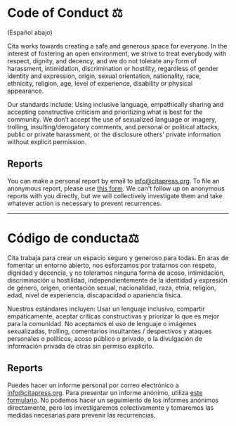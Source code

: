 # Code of Conduct ⚖️

(Español abajo)

Cita works towards creating a safe and generous space for everyone. In the interest of fostering an open environment, we strive to treat everybody with respect, dignity, and decency, and we do not tolerate any form of harassment, intimidation, discrimination or hostility, regardless of gender identity and expression, origin, sexual orientation, nationality, race, ethnicity, religion, age, level of experience, disability or physical appearance. 

Our standards include: Using inclusive language, empathically sharing and accepting constructive criticism and prioritizing what is best for the community. We don’t accept the use of sexualized language or imagery, trolling, insulting/derogatory comments, and personal or political attacks, public or private harassment, or the disclosure others' private information without explicit permission. 

## Reports
You can make a personal report by email to info@citapress.org. To file an anonymous report, please use [this form](https://docs.google.com/forms/d/e/1FAIpQLSf4T5eBovzxKA2CPelMJY23lWvKqP1jKbNq1t9CCZ3aCYB3mw/viewform). We can't follow up on anonymous reports with you directly, but we will collectively investigate them and take whatever action is necessary to prevent recurrences.


-----


# Código de conducta⚖️
Cita trabaja para crear un espacio seguro y generoso para todas. En aras de fomentar un entorno abierto, nos esforzamos por tratarnos con respeto, dignidad y decencia, y no toleramos ninguna forma de acoso, intimidación, discriminación u hostilidad, independientemente de la identidad y expresión de género, origen, orientación sexual, nacionalidad, raza, etnia, religión, edad, nivel de experiencia, discapacidad o apariencia física.

Nuestros estándares incluyen: Usar un lenguaje inclusivo, compartir empáticamente, aceptar críticas constructivas y priorizar lo que es mejor para la comunidad. No aceptamos el uso de lenguaje o imágenes sexualizadas, trolling, comentarios insultantes / despectivos y ataques personales o políticos, acoso público o privado, o la divulgación de información privada de otras sin permiso explícito.

## Reports
Puedes hacer un informe personal por correo electrónico a info@citapress.org. Para presentar un informe anónimo, utiliza [este formulario](https://docs.google.com/forms/d/e/1FAIpQLSf4T5eBovzxKA2CPelMJY23lWvKqP1jKbNq1t9CCZ3aCYB3mw/viewform). No podemos hacer un seguimiento de los informes anónimos directamente, pero los investigaremos colectivamente y tomaremos las medidas necesarias para prevenir las recurrencias.
